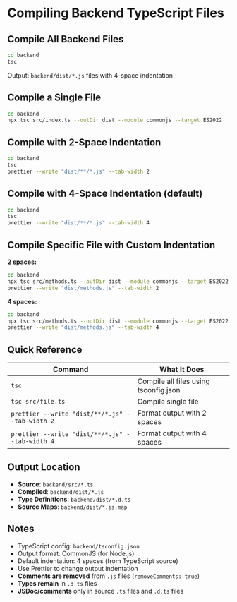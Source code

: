 # Compiling Backend TypeScript Files

## Compile All Backend Files

```bash
cd backend
tsc
```

Output: `backend/dist/*.js` files with 4-space indentation

## Compile a Single File

```bash
cd backend
npx tsc src/index.ts --outDir dist --module commonjs --target ES2022
```

## Compile with 2-Space Indentation

```bash
cd backend
tsc
prettier --write "dist/**/*.js" --tab-width 2
```

## Compile with 4-Space Indentation (default)

```bash
cd backend
tsc
prettier --write "dist/**/*.js" --tab-width 4
```

## Compile Specific File with Custom Indentation

**2 spaces:**

```bash
cd backend
npx tsc src/methods.ts --outDir dist --module commonjs --target ES2022
prettier --write "dist/methods.js" --tab-width 2
```

**4 spaces:**

```bash
cd backend
npx tsc src/methods.ts --outDir dist --module commonjs --target ES2022
prettier --write "dist/methods.js" --tab-width 4
```

## Quick Reference

| Command                                         | What It Does                          |
| ----------------------------------------------- | ------------------------------------- |
| `tsc`                                           | Compile all files using tsconfig.json |
| `tsc src/file.ts`                               | Compile single file                   |
| `prettier --write "dist/**/*.js" --tab-width 2` | Format output with 2 spaces           |
| `prettier --write "dist/**/*.js" --tab-width 4` | Format output with 4 spaces           |

## Output Location

- **Source**: `backend/src/*.ts`
- **Compiled**: `backend/dist/*.js`
- **Type Definitions**: `backend/dist/*.d.ts`
- **Source Maps**: `backend/dist/*.js.map`

## Notes

- TypeScript config: `backend/tsconfig.json`
- Output format: CommonJS (for Node.js)
- Default indentation: 4 spaces (from TypeScript source)
- Use Prettier to change output indentation
- **Comments are removed** from `.js` files (`removeComments: true`)
- **Types remain** in `.d.ts` files
- **JSDoc/comments** only in source `.ts` files and `.d.ts` files
